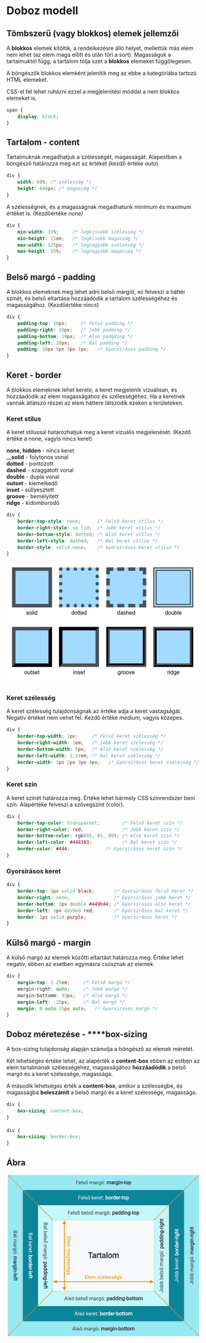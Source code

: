 # Doboz modell

## Tömbszerű \(vagy blokkos\) elemek jellemzői

A **blokkos** elemek kitöltik, a rendelkezésre álló helyet, mellettük más elem nem lehet \(az elem maga előtt és után töri a sort\). Magasságuk a tartalmuktól függ, a tartalom tolja szét a **blokkos** elemeket függőlegesen.

A böngészők blokkos elemként jelenítik meg az ebbe a kategóriába tartozó  
HTML elemeket.

CSS-el fel lehet ruházni ezzel a megjelenítési móddal  a nem blokkos elemeket is.

```css
span {
    display: block;
}
```

## Tartalom - content

Tartalmuknak megadhatjuk a szélességét, magasságát. Alapestben a böngésző határozza meg ezt az értéket \(kezdő értéke _auto_\).

```css
div {
    width: 60%; /* szélesség */
    height: 640px; /* magasság */
}
```

A szélességnek, és a magasságnak megadhatunk minimum és maximum értéket is. \(Kezdőértéke _none\)_

```css
div {
    min-width: 15%;     /* legkissebb szélesség */
    min-height: 15em;   /* legkisebb magasság */
    max-width: 125px;   /* legnagyobb szélesség */
    max-height: 55%;    /* legnagyobb magasság */
}
```

## Belső margó - padding

A blokkos elemeknek meg lehet adni belső margót, ez felveszi a háttér színét, és belső eltartása hozzáadódik a tartalom szélességéhez és magasságához. \(Kezdőértéke nincs\)

```css
div {
    padding-top: 10px;     /* Felső padding */
    padding-right: 10px;   /* Jobb padding */
    padding-bottom: 10px;  /* Alsó padqding */
    padding-left: 10px;    /* Bal padding */
    padding: 10px 5px 3px 1px;   /* Gyorsírásos padding */
}
```

## Keret - border

A blokkos elemeknek lehet kerete, a keret megjelenik vizuálisan, és hozzáadódik az elem magasságához és szélességéhez. Ha a keretnek vannak átlátszó részei az elem háttere látszódik ezeken a területeken.

### **Keret stílus**

A keret stílussal határozhatjuk meg a keret vizuális megjelenését. \(Kezdő értéke a none, vagyis nincs keret\)

**none, hidden** - nincs keret  
__**solid** - folytonos vonal  
**dotted** - pontozott  
**dashed** - szaggatott vonal  
**double** - dupla vonal  
**outset** - kiemelkedő  
**inset** - süllyesztett  
**groove** - bemélyített  
**ridge** - kidomborodó

```css
div {
    border-top-style: none;      /* Felső keret stílus */ 
    border-right-style: so lid;  /* Jobb keret stílus */
    border-bottom-style: dotted; /* Alsó keret stílus */
    border-left-style: dashed;   /* Bal keret stílus */
    border-style: solid none;    /* Gyorsírásos keret stílus */
}
```

![](../.gitbook/assets/border-style.png)

### **Keret szélesség**

A keret szélesség tulajdonságnak az értéke adja a keret vastagságát. Negatív értéket nem vehet fel. Kezdő értéke _medium_, vagyis közepes.

```css
div {
    border-top-width: 1px;     /* Felső keret szélesség */
    border-right-width: 1em;   /* jobb keret szélesség */
    border-bottom-width: 5px;  /* Alsó keret szélesség */
    border-left-width: 1.2rem; /* Bal keret szélesség */
    border-width: 1px 2px 3px 4px;   /* Gyorsírásos keret szélesség */
}
```

### **Keret szín**

A keret színét határozza meg. Értéke lehet bármely CSS színrendszer beni szín. Alapértéke felveszi a szövegszínt \(color\).

```css
div {
    border-top-color: transparent;        /* Felső keret szín */
    border-right-color: red;              /* Jobb keret szín */
    border-bottom-color: rgb(65, 65, 89); /* Alsó keret szín */
    border-left-color: #448383;           /* Bal keret szín */
    border-color: #444;             /* Gyorsírásos keret szín */
}
```

### **Gyorsírásos keret**

```css
div {
    border-top: 5px solid black;       /* Gyorsírásos felső keret */
    border-right: none;                /* Gyorsírásos jobb keret */
    border-bottom: 3px double #449b44; /* Gyorsírásos alsó keret */
    border-left: 1px dashed red;       /* Gyorsírásos bal keret */
    border: 1px solid purple;          /* Gyorsírásos keret */
}
```

## Külső margó - margin

A külső margó az elemek közötti eltartást határozza meg. Értéke lehet negatív, ebben az esetben egymásra csúsznak az elemek.

```css
div {
    margin-top: 1.25em;     /* Felső margó */
    mergin-right: auto;     /* Jobb margó */
    margin-bottomm: 33px;   /* Alsó margó */
    margin-left: -25px;     /* Bal margó */
    margin: 0 auto 15px auto;   /* Gyorsírásos margó */
}
```

## Doboz méretezése - ****box-sizing

A box-sizing tulajdonság alapján számolja a böngésző az elemek méretét.

Két lehetséges értéke lehet, az alapérték a **content-box** ebben az estben az elem tartalmának szélességéhez, magasságához **hozzáadódik** a belső margó és a keret szélessége, magassága.  
  
A második lehetséges érték a **content-box**, amikor a szélességbe, és magasságba **beleszámít** a belső margó és a keret szélessége, magassága.

```css
div {
    box-sizing: content-box;
}

div {
    box-sizing: border-box;
}
```

## Ábra

![](../.gitbook/assets/box-modell.png)

